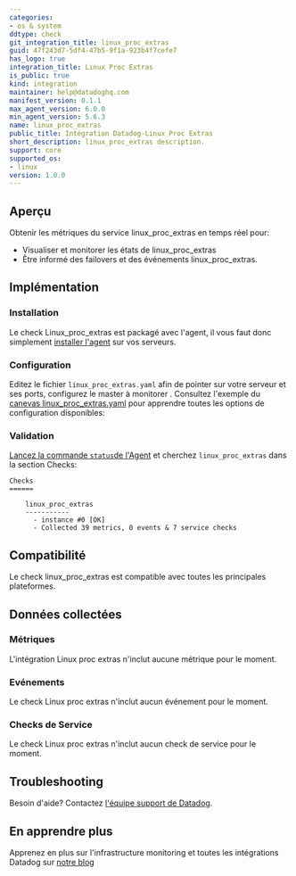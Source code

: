 ```yaml
---
categories:
- os & system
ddtype: check
git_integration_title: linux_proc_extras
guid: 47f243d7-5df4-47b5-9f1a-923b4f7cefe7
has_logo: true
integration_title: Linux Proc Extras
is_public: true
kind: integration
maintainer: help@datadoghq.com
manifest_version: 0.1.1
max_agent_version: 6.0.0
min_agent_version: 5.6.3
name: linux_proc_extras
public_title: Intégration Datadog-Linux Proc Extras
short_description: linux_proc_extras description.
support: core
supported_os:
- linux
version: 1.0.0
---
```




## Aperçu
Obtenir les métriques du service linux_proc_extras en temps réel pour:

* Visualiser et monitorer les états de linux_proc_extras
* Être informé des failovers et des événements linux_proc_extras.

## Implémentation
### Installation

Le check Linux_proc_extras est packagé avec l'agent, il vous faut donc simplement [installer l'agent](https://app.datadoghq.com/account/settings#agent) sur vos serveurs.

### Configuration

Editez le fichier `linux_proc_extras.yaml` afin de pointer sur votre serveur et ses ports, configurez le master à monitorer . Consultez l'exemple du [canevas  linux_proc_extras.yaml](https://github.com/DataDog/integrations-core/blob/master/linux_proc_extras/conf.yaml.example) pour apprendre toutes les options de configuration disponibles:

### Validation

[Lancez la commande `status`de l'Agent](https://docs.datadoghq.com/agent/faq/agent-commands/#agent-status-and-information) et cherchez `linux_proc_extras` dans la section Checks:

    Checks
    ======

        linux_proc_extras
        -----------
          - instance #0 [OK]
          - Collected 39 metrics, 0 events & 7 service checks

## Compatibilité

Le check linux_proc_extras est compatible avec toutes les principales plateformes.

## Données collectées
### Métriques
L'intégration  Linux proc extras n'inclut aucune métrique pour le moment.

### Evénements
Le check Linux proc extras n'inclut aucun événement pour le moment.

### Checks de Service
Le check Linux proc extras n'inclut aucun check de service pour le moment.

## Troubleshooting

Besoin d'aide? Contactez  [l'équipe support de Datadog](http://docs.datadoghq.com/help/).

## En apprendre plus
Apprenez en plus sur l'infrastructure monitoring et toutes les intégrations Datadog sur [notre blog](https://www.datadoghq.com/blog/)

